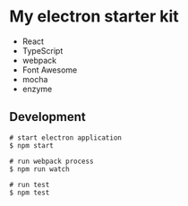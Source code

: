# My electron starter kit

- React
- TypeScript
- webpack
- Font Awesome
- mocha
- enzyme

## Development

```
# start electron application
$ npm start

# run webpack process
$ npm run watch

# run test
$ npm test
```
